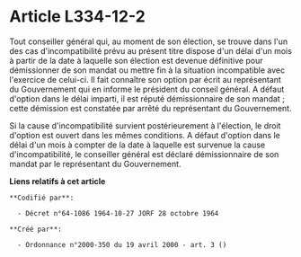 # Article L334-12-2

Tout conseiller général qui, au moment de son élection, se trouve dans l'un des cas d'incompatibilité prévu au présent titre
dispose d'un délai d'un mois à partir de la date à laquelle son élection est devenue définitive pour démissionner de son
mandat ou mettre fin à la situation incompatible avec l'exercice de celui-ci. Il fait connaître son option par écrit au
représentant du Gouvernement qui en informe le président du conseil général. A défaut d'option dans le délai imparti, il est
réputé démissionnaire de son mandat ; cette démission est constatée par arrêté du représentant du Gouvernement.

Si la cause d'incompatibilité survient postérieurement à l'élection, le droit d'option est ouvert dans les mêmes conditions.
A défaut d'option dans le délai d'un mois à compter de la date à laquelle est survenue la cause d'incompatibilité, le
conseiller général est déclaré démissionnaire de son mandat par le représentant du Gouvernement.

**Liens relatifs à cet article**

	**Codifié par**:

	  - Décret n°64-1086 1964-10-27 JORF 28 octobre 1964

	**Créé par**:

	  - Ordonnance n°2000-350 du 19 avril 2000 - art. 3 ()
